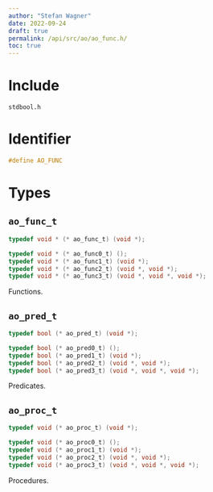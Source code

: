 ```yaml
---
author: "Stefan Wagner"
date: 2022-09-24
draft: true
permalink: /api/src/ao/ao_func.h/
toc: true
---
```


# Include

`stdbool.h`

# Identifier

```c
#define AO_FUNC
```

# Types

## `ao_func_t`

```c
typedef void * (* ao_func_t) (void *);
```

```c
typedef void * (* ao_func0_t) ();
typedef void * (* ao_func1_t) (void *);
typedef void * (* ao_func2_t) (void *, void *);
typedef void * (* ao_func3_t) (void *, void *, void *);
```

Functions.

## `ao_pred_t`

```c
typedef bool (* ao_pred_t) (void *);
```

```c
typedef bool (* ao_pred0_t) ();
typedef bool (* ao_pred1_t) (void *);
typedef bool (* ao_pred2_t) (void *, void *);
typedef bool (* ao_pred3_t) (void *, void *, void *);
```

Predicates.

## `ao_proc_t`

```c
typedef void (* ao_proc_t) (void *);
```

```c
typedef void (* ao_proc0_t) ();
typedef void (* ao_proc1_t) (void *);
typedef void (* ao_proc2_t) (void *, void *);
typedef void (* ao_proc3_t) (void *, void *, void *);
```

Procedures.
